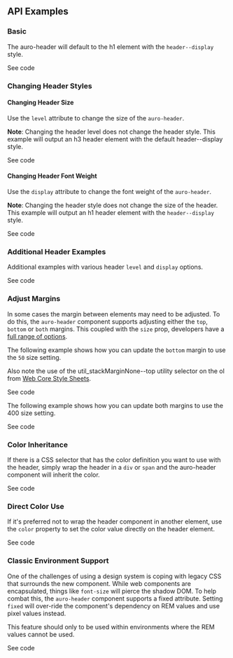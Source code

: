 <!-- AURO-GENERATED-CONTENT:START (FILE:src=../docs/api.md) -->
<!-- AURO-GENERATED-CONTENT:END -->

## API Examples

### Basic

The auro-header will default to the h1 element with the `header--display` style.

<div class="exampleWrapper">
  <!-- AURO-GENERATED-CONTENT:START (FILE:src=../apiExamples/basic.html) -->
  <!-- AURO-GENERATED-CONTENT:END -->
</div>
<auro-accordion alignRight>
  <span slot="trigger">See code</span>

<!-- AURO-GENERATED-CONTENT:START (CODE:src=../apiExamples/basic.html) -->
<!-- AURO-GENERATED-CONTENT:END -->

</auro-accordion>

### Changing Header Styles

#### Changing Header Size

Use the `level` attribute to change the size of the `auro-header`. 

**Note**: Changing the header level does not change the header style. This example will output an h3 header element with the default header--display style.

<div class="exampleWrapper">
  <!-- AURO-GENERATED-CONTENT:START (FILE:src=../apiExamples/level.html) -->
  <!-- AURO-GENERATED-CONTENT:END -->
</div>
<auro-accordion alignRight>
  <span slot="trigger">See code</span>

<!-- AURO-GENERATED-CONTENT:START (CODE:src=../apiExamples/level.html) -->
<!-- AURO-GENERATED-CONTENT:END -->

</auro-accordion>

#### Changing Header Font Weight

Use the `display` attribute to change the font weight of the `auro-header`.

**Note**: Changing the header style does not change the size of the header. This example will output an h1 header element with the `header--display` style.

<div class="exampleWrapper">
  <!-- AURO-GENERATED-CONTENT:START (FILE:src=../apiExamples/display.html) -->
  <!-- AURO-GENERATED-CONTENT:END -->
</div>
<auro-accordion alignRight>
  <span slot="trigger">See code</span>

<!-- AURO-GENERATED-CONTENT:START (CODE:src=../apiExamples/display.html) -->
<!-- AURO-GENERATED-CONTENT:END -->

</auro-accordion>

### Additional Header Examples

Additional examples with various header `level` and `display` options.

<div class="exampleWrapper">
  <!-- AURO-GENERATED-CONTENT:START (FILE:src=../apiExamples/additionalExamples.html) -->
  <!-- AURO-GENERATED-CONTENT:END -->
</div>
<auro-accordion alignRight>
  <span slot="trigger">See code</span>

<!-- AURO-GENERATED-CONTENT:START (CODE:src=../apiExamples/additionalExamples.html) -->
<!-- AURO-GENERATED-CONTENT:END -->

</auro-accordion>

### Adjust Margins

In some cases the margin between elements may need to be adjusted. To do this, the `auro-header` component supports adjusting either the `top`, `bottom` or `both` margins. This coupled with the `size` prop, developers have a [full range of options](https://auro.alaskaair.com/components/auro/header/api).

The following example shows how you can update the `bottom` margin to use the `50` size setting.

Also note the use of the  util_stackMarginNone--top  utility selector on the ol from [Web Core Style Sheets](https://alaskaairlines.github.io/WebCoreStyleSheets/#utility-layout-mixin-auro_spacing).

<div class="exampleWrapper">
  <!-- AURO-GENERATED-CONTENT:START (FILE:src=../apiExamples/margins.html) -->
  <!-- AURO-GENERATED-CONTENT:END -->
</div>
<auro-accordion alignRight>
  <span slot="trigger">See code</span>

<!-- AURO-GENERATED-CONTENT:START (CODE:src=../apiExamples/margins.html) -->
<!-- AURO-GENERATED-CONTENT:END -->

</auro-accordion>

The following example shows how you can update both margins to use the 400 size setting.

<div class="exampleWrapper">
  <!-- AURO-GENERATED-CONTENT:START (FILE:src=../apiExamples/margins2.html) -->
  <!-- AURO-GENERATED-CONTENT:END -->
</div>
<auro-accordion alignRight>
  <span slot="trigger">See code</span>

<!-- AURO-GENERATED-CONTENT:START (CODE:src=../apiExamples/margins2.html) -->
<!-- AURO-GENERATED-CONTENT:END -->

</auro-accordion>

### Color Inheritance

If there is a CSS selector that has the color definition you want to use with the header, simply wrap the header in a `div` or `span` and the auro-header component will inherit the color.

<div class="exampleWrapper">
  <!-- AURO-GENERATED-CONTENT:START (FILE:src=../apiExamples/colorInheritance.html) -->
  <!-- AURO-GENERATED-CONTENT:END -->
</div>
<auro-accordion alignRight>
  <span slot="trigger">See code</span>

<!-- AURO-GENERATED-CONTENT:START (CODE:src=../apiExamples/colorInheritance.html) -->
<!-- AURO-GENERATED-CONTENT:END -->

</auro-accordion>

### Direct Color Use

If it's preferred not to wrap the header component in another element, use the `color` property to set the color value directly on the header element.

<div class="exampleWrapper">
  <!-- AURO-GENERATED-CONTENT:START (FILE:src=../apiExamples/directColor.html) -->
  <!-- AURO-GENERATED-CONTENT:END -->
</div>
<auro-accordion alignRight>
  <span slot="trigger">See code</span>

<!-- AURO-GENERATED-CONTENT:START (CODE:src=../apiExamples/directColor.html) -->
<!-- AURO-GENERATED-CONTENT:END -->

</auro-accordion>

### Classic Environment Support

One of the challenges of using a design system is coping with legacy CSS that surrounds the new component. While web components are encapsulated, things like `font-size` will pierce the shadow DOM. To help combat this, the `auro-header` component supports a fixed attribute. Setting `fixed` will over-ride the component's dependency on REM values and use pixel values instead.

This feature should only to be used within environments where the REM values cannot be used.

<div class="exampleWrapper">
  <!-- AURO-GENERATED-CONTENT:START (FILE:src=../apiExamples/fixed.html) -->
  <!-- AURO-GENERATED-CONTENT:END -->
</div>
<auro-accordion alignRight>
  <span slot="trigger">See code</span>

<!-- AURO-GENERATED-CONTENT:START (CODE:src=../apiExamples/fixed.html) -->
<!-- AURO-GENERATED-CONTENT:END -->

</auro-accordion>
